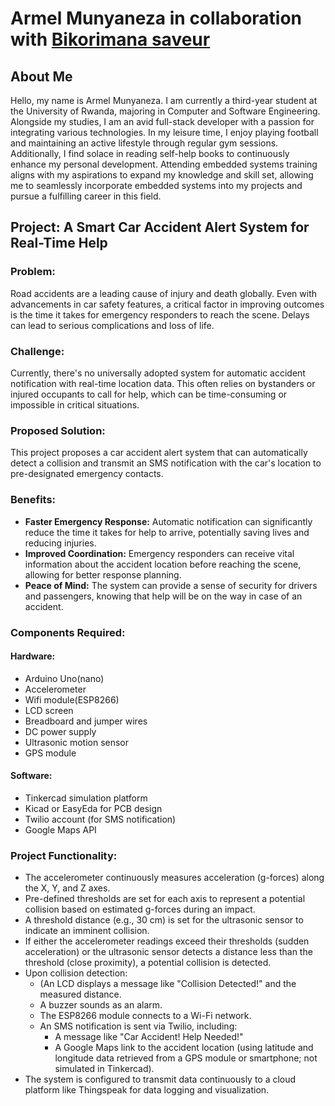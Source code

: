 # Armel Munyaneza in collaboration with [Bikorimana saveur](https://github.com/saveur1)


## About Me
Hello, my name is Armel Munyaneza. I am currently a third-year student at the University of Rwanda, majoring in Computer and Software Engineering. Alongside my studies, I am an avid full-stack developer with a passion for integrating various technologies. In my leisure time, I enjoy playing football and maintaining an active lifestyle through regular gym sessions. Additionally, I find solace in reading self-help books to continuously enhance my personal development. Attending embedded systems training aligns with my aspirations to expand my knowledge and skill set, allowing me to seamlessly incorporate embedded systems into my projects and pursue a fulfilling career in this field.

## Project: A Smart Car Accident Alert System for Real-Time Help 

### Problem:
Road accidents are a leading cause of injury and death globally. Even with advancements in car safety features, a critical factor in improving outcomes is the time it takes for emergency responders to reach the scene. Delays can lead to serious complications and loss of life.

### Challenge:
Currently, there's no universally adopted system for automatic accident notification with real-time location data. This often relies on bystanders or injured occupants to call for help, which can be time-consuming or impossible in critical situations.

### Proposed Solution:
This project proposes a car accident alert system that can automatically detect a collision and transmit an SMS notification with the car's location to pre-designated emergency contacts.

### Benefits:
- **Faster Emergency Response:** Automatic notification can significantly reduce the time it takes for help to arrive, potentially saving lives and reducing injuries.
- **Improved Coordination:** Emergency responders can receive vital information about the accident location before reaching the scene, allowing for better response planning.
- **Peace of Mind:** The system can provide a sense of security for drivers and passengers, knowing that help will be on the way in case of an accident.

### Components Required:
#### Hardware:
- Arduino Uno(nano)
- Accelerometer 
- Wifi module(ESP8266)
- LCD screen 
- Breadboard and jumper wires
- DC power supply
- Ultrasonic motion sensor
-  GPS module

#### Software:
- Tinkercad simulation platform
- Kicad or EasyEda for PCB design
- Twilio account (for SMS notification)
- Google Maps API

### Project Functionality:
- The accelerometer continuously measures acceleration (g-forces) along the X, Y, and Z axes.
- Pre-defined thresholds are set for each axis to represent a potential collision based on estimated g-forces during an impact.
- A threshold distance (e.g., 30 cm) is set for the ultrasonic sensor to indicate an imminent collision.
- If either the accelerometer readings exceed their thresholds (sudden acceleration) or the ultrasonic sensor detects a distance less than the threshold (close proximity), a potential collision is detected.
- Upon collision detection:
  - (An LCD displays a message like "Collision Detected!" and the measured distance.
  - A buzzer sounds as an alarm.
  - The ESP8266 module connects to a Wi-Fi network.
  - An SMS notification is sent via Twilio, including:
    - A message like "Car Accident! Help Needed!"
    - A Google Maps link to the accident location (using latitude and longitude data retrieved from a GPS module or smartphone; not simulated in Tinkercad).
- The system is configured to transmit data continuously to a cloud platform like Thingspeak for data logging and visualization.
